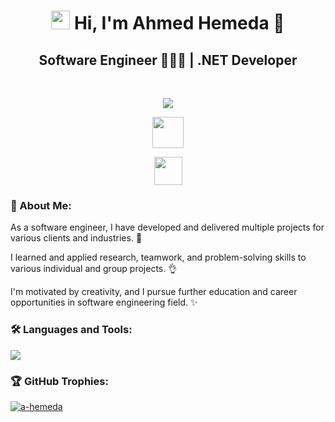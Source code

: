 <h1 align="center"><img src="https://raw.githubusercontent.com/MartinHeinz/MartinHeinz/master/wave.gif" height="30"/> Hi, I'm Ahmed Hemeda 👑</h1>
<h2 align="center">Software Engineer 👨🏻‍💻 | .NET Developer</h2> <br>
  <p align="center"> <a href="https://www.google.com.eg/search?q=ahmed+hemeda">
  <img src="https://readme-typing-svg.herokuapp.com/?lines=Check%20my%20LinkedIn%20posts%20🔆;Follow%20to%20get%20updates%20👌;Watch%20my%20Repositories%20✨&font=Fira%20Code&center=true&height=50&color=00A000&vCenter=true&size=25"></a> </p>
  <p align="center"> <a href="https://www.linkedin.com/in/a-hemeda" target="_blank"><img src="https://img.shields.io/badge/-27K+ Followers-005080?style=flat-square&logo=Linkedin&logoColor=white" height="50"></a> </p>
  <p align="center"> <img src="https://komarev.com/ghpvc/?username=a-hemeda&label=Profile+Views&color=800000&style=flat" height="45"/> </p>
<h3 align="left">💎 About Me:</h3>
  <p align="left">As a software engineer, I have developed and delivered multiple projects for various clients and industries. 🔆</p>
  <p align="left">I learned and applied research, teamwork, and problem-solving skills to various individual and group projects. 👌</p>
  <p align="left">I'm motivated by creativity, and I pursue further education and career opportunities in software engineering field. ✨</p>
<h3 align="left">🛠️ Languages and Tools:</h3>
  <p align="left"> <div align="left"> <img src="https://skillicons.dev/icons?i=cpp,cs,dotnet,html,css,js,angular,postman,git,github,vscode,visualstudio&perline=12"/> </div> </p>
<h3 align="left">🏆 GitHub Trophies:</h3>
  <p align="left"> <a href="https://github.com/ryo-ma/github-profile-trophy"><img src="https://github-profile-trophy.vercel.app/?username=a-hemeda&theme=algolia" alt="a-hemeda"/></a> </p>
